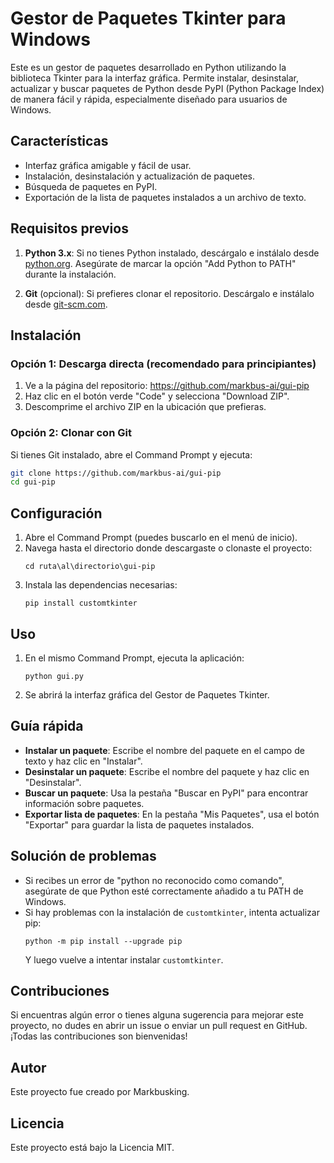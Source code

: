 # Gestor de Paquetes Tkinter para Windows

Este es un gestor de paquetes desarrollado en Python utilizando la biblioteca Tkinter para la interfaz gráfica. Permite instalar, desinstalar, actualizar y buscar paquetes de Python desde PyPI (Python Package Index) de manera fácil y rápida, especialmente diseñado para usuarios de Windows.

## Características

- Interfaz gráfica amigable y fácil de usar.
- Instalación, desinstalación y actualización de paquetes.
- Búsqueda de paquetes en PyPI.
- Exportación de la lista de paquetes instalados a un archivo de texto.

## Requisitos previos

1. **Python 3.x**: Si no tienes Python instalado, descárgalo e instálalo desde [python.org](https://www.python.org/downloads/windows/). Asegúrate de marcar la opción "Add Python to PATH" durante la instalación.

2. **Git** (opcional): Si prefieres clonar el repositorio. Descárgalo e instálalo desde [git-scm.com](https://git-scm.com/download/win).

## Instalación

### Opción 1: Descarga directa (recomendado para principiantes)

1. Ve a la página del repositorio: https://github.com/markbus-ai/gui-pip
2. Haz clic en el botón verde "Code" y selecciona "Download ZIP".
3. Descomprime el archivo ZIP en la ubicación que prefieras.

### Opción 2: Clonar con Git

Si tienes Git instalado, abre el Command Prompt y ejecuta:

```bash
git clone https://github.com/markbus-ai/gui-pip
cd gui-pip
```

## Configuración

1. Abre el Command Prompt (puedes buscarlo en el menú de inicio).
2. Navega hasta el directorio donde descargaste o clonaste el proyecto:
   ```
   cd ruta\al\directorio\gui-pip
   ```
3. Instala las dependencias necesarias:
   ```
   pip install customtkinter
   ```

## Uso

1. En el mismo Command Prompt, ejecuta la aplicación:
   ```
   python gui.py
   ```
2. Se abrirá la interfaz gráfica del Gestor de Paquetes Tkinter.

## Guía rápida

- **Instalar un paquete**: Escribe el nombre del paquete en el campo de texto y haz clic en "Instalar".
- **Desinstalar un paquete**: Escribe el nombre del paquete y haz clic en "Desinstalar".
- **Buscar un paquete**: Usa la pestaña "Buscar en PyPI" para encontrar información sobre paquetes.
- **Exportar lista de paquetes**: En la pestaña "Mis Paquetes", usa el botón "Exportar" para guardar la lista de paquetes instalados.

## Solución de problemas

- Si recibes un error de "python no reconocido como comando", asegúrate de que Python esté correctamente añadido a tu PATH de Windows.
- Si hay problemas con la instalación de `customtkinter`, intenta actualizar pip:
  ```
  python -m pip install --upgrade pip
  ```
  Y luego vuelve a intentar instalar `customtkinter`.

## Contribuciones

Si encuentras algún error o tienes alguna sugerencia para mejorar este proyecto, no dudes en abrir un issue o enviar un pull request en GitHub. ¡Todas las contribuciones son bienvenidas!

## Autor

Este proyecto fue creado por Markbusking.

## Licencia

Este proyecto está bajo la Licencia MIT.
